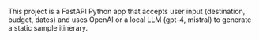 <!-- Use this file to provide workspace-specific custom instructions to Copilot. For more details, visit https://code.visualstudio.com/docs/copilot/copilot-customization#_use-a-githubcopilotinstructionsmd-file -->

This project is a FastAPI Python app that accepts user input (destination, budget, dates) and uses OpenAI or a local LLM (gpt-4, mistral) to generate a static sample itinerary.
